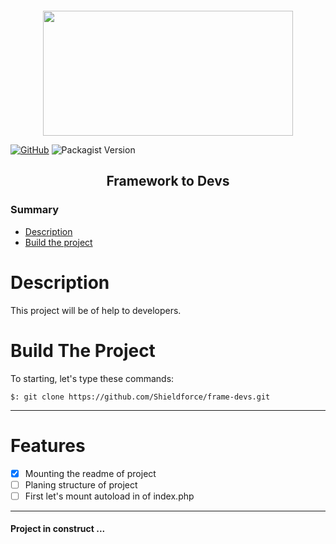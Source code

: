 <div style="text-align: center;margin-top: 20px;">
    <img alt="" width="400px" height="200px" src="https://scontent.fbsb21-1.fna.fbcdn.net/v/t1.6435-9/140495346_104862444936002_6877501030833844153_n.png?_nc_cat=100&ccb=1-5&_nc_sid=09cbfe&_nc_eui2=AeFvS05KCbFf36jrXQ-biHufr2UVfCFRz9-vZRV8IVHP3x_Wn2kIC0LKJDceAmiuIviqEpMyQlyX-pi8f97Cp5tT&_nc_ohc=ZPJ5gpfvhr0AX_fyKpd&_nc_ht=scontent.fbsb21-1.fna&oh=00_AT-sRd3nG8ketVl8v32jBQpE44z33i9u48phU5Gx_cmBMw&oe=61EB4901">
</div>

[![GitHub](https://img.shields.io/github/license/shieldforce/frame-devs?style=for-the-badge)](https://github.com/Shieldforce/frame-devs/blob/main/LICENSE)
![Packagist Version](https://img.shields.io/packagist/v/alexandrefn/frame-devs?style=for-the-badge)

<h2 style="text-align: center;">Framework to Devs</h2>

<h3>Summary</h3>

<ul>
    <li><a href="#Description">Description</a></li>
    <li><a href="#BuildTheProject">Build the project</a></li>
</ul>


# Description
<p id="Description">
    This project will be of help to developers.
</p>

# Build The Project
<p id="BuildTheProject">
    To starting, let's type these commands:
</p>

```
$: git clone https://github.com/Shieldforce/frame-devs.git
```

<hr>

# Features
- [x] Mounting the readme of project 
- [ ] Planing structure of project 
- [ ] First let's mount autoload in of index.php 

<hr>

<h4 align="text">
    Project in construct ... 
</h4>
